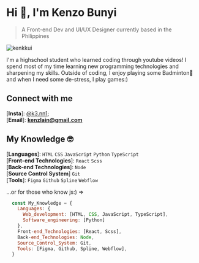 
# Hi 👋, I'm Kenzo Bunyi
> A Front-end Dev and UI/UX Designer currently based in the Philippines
<p align="left"> <img src="https://komarev.com/ghpvc/?username=kenkkui&label=Profile%20views&color=e7b8ea&style=flat" alt="kenkkui" /> </p>
<p>I'm a highschool student who learned coding through youtube videos! I spend most of my time learning new programming technologies and sharpening my skills. Outside of coding, I enjoy playing some Badminton🏸 and when I need some de-stress, I play games:)</p>

## Connect with me
[**Insta**]: [@k3.nn1](https://www.instagram.com/k3.nn1/); <br/>
[**Email**]: **kenzlain@gmail.com**
<br />

## My Knowledge 🤓
[**Languages**]: ` HTML ` ` CSS ` ` JavaScript ` ` Python ` ` TypeScript ` <br />
[**Front-end Technologies**]: ` React ` `Scss` <br />
[**Back-end Technologies**]: ` Node ` <br />
[**Source Control System**] ` Git ` <br />
[**Tools**]: ` Figma ` ` Github ` `Spline` `Webflow` <br />

...or for those who know js:) =>
```js
  const My_Knowledge = {
    Languages: {
      Web_development: [HTML, CSS, JavaScript, TypeScript],
      Software_engineering: [Python]
    },
    Front-end_Technologies: [React, Scss],
    Back-end_Technologies: Node,
    Source_Control_System: Git,
    Tools: [Figma, Github, Spline, Webflow],
  }
```
  
  


